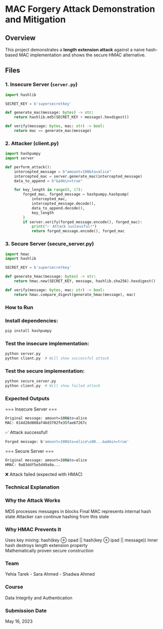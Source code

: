 # MAC Forgery Attack Demonstration and Mitigation

## Overview
This project demonstrates a **length extension attack** against a naive hash-based MAC implementation and shows the secure HMAC alternative.

## Files

### 1. Insecure Server (`server.py`)
```python
import hashlib

SECRET_KEY = b'supersecretkey'

def generate_mac(message: bytes) -> str:
    return hashlib.md5(SECRET_KEY + message).hexdigest()

def verify(message: bytes, mac: str) -> bool:
    return mac == generate_mac(message)
```
### 2. Attacker (client.py)
```python
import hashpumpy
import server

def perform_attack():
    intercepted_message = b"amount=100&to=alice"
    intercepted_mac = server.generate_mac(intercepted_message)
    data_to_append = b"&admin=true"

    for key_length in range(8, 17):
        forged_mac, forged_message = hashpumpy.hashpump(
            intercepted_mac,
            intercepted_message.decode(),
            data_to_append.decode(),
            key_length
        )
        if server.verify(forged_message.encode(), forged_mac):
            print("✅ Attack successful!")
            return forged_message.encode(), forged_mac
```
### 3. Secure Server (secure_server.py)
```python
import hmac
import hashlib

SECRET_KEY = b'supersecretkey'

def generate_hmac(message: bytes) -> str:
    return hmac.new(SECRET_KEY, message, hashlib.sha256).hexdigest()

def verify(message: bytes, mac: str) -> bool:
    return hmac.compare_digest(generate_hmac(message), mac)
```
### How to Run
### Install dependencies:

```bash
pip install hashpumpy
```
### Test the insecure implementation:

```bash
python server.py
python client.py  # Will show successful attack
```
### Test the secure implementation:

```bash
python secure_server.py
python client.py  # Will show failed attack
```
### Expected Outputs

=== Insecure Server ===
```bash
Original message: amount=100&to=alice
MAC: 614d28d808af46d3702fe35fae67267c
```
✅ Attack successful!
```bash
Forged message: b'amount=100&to=alice\x80...&admin=true'
```


=== Secure Server ===
```bash
Original message: amount=100&to=alice
HMAC: 9a83ddf5e5d49a9a...
```
❌ Attack failed (expected with HMAC)

### Technical Explanation
### Why the Attack Works
MD5 processes messages in blocks
Final MAC represents internal hash state
Attacker can continue hashing from this state

### Why HMAC Prevents It
Uses key mixing: hash(key ⊕ opad || hash(key ⊕ ipad || message))
Inner hash destroys length extension property   
Mathematically proven secure construction

### Team
Yehia Tarek -
Sara Ahmed -
Shadwa Ahmed

### Course
Data Integrity and Authentication
### Submission Date
May 16, 2023
